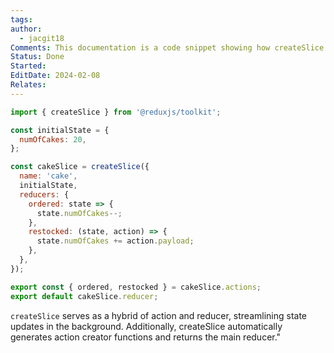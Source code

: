 ```yaml
---
tags: 
author:
  - jacgit18
Comments: This documentation is a code snippet showing how createSlice empowers you to mutate state without requiring explicit state return.
Status: Done
Started: 
EditDate: 2024-02-08
Relates:
---
```

```jsx
import { createSlice } from '@reduxjs/toolkit';

const initialState = {
  numOfCakes: 20,
};

const cakeSlice = createSlice({
  name: 'cake',
  initialState,
  reducers: {
    ordered: state => {
      state.numOfCakes--;
    },
    restocked: (state, action) => {
      state.numOfCakes += action.payload;
    },
  },
});

export const { ordered, restocked } = cakeSlice.actions;
export default cakeSlice.reducer;
```

`createSlice` serves as a hybrid of action and reducer, streamlining state updates in the background. Additionally, createSlice automatically generates action creator functions and returns the main reducer."